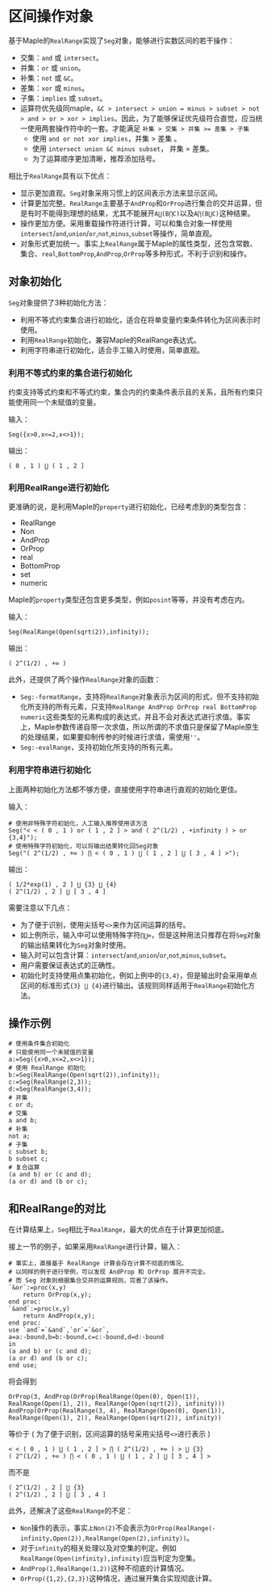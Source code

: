 # 区间操作对象
基于Maple的`RealRange`实现了`Seg`对象，能够进行实数区间的若干操作：
+ 交集：`and` 		或 `intersect`。
+ 并集：`or`  		或 `union`。
+ 补集：`not` 		或 `&C`。
+ 差集：`xor` 		或 `minus`。
+ 子集：`implies` 	或 `subset`。
+ 运算符优先级同maple，`&C > intersect > union = minus > subset > not > and > or > xor > implies`。因此，为了能够保证优先级符合直觉，应当统一使用两套操作符中的一套。才能满足 `补集 > 交集 > 并集 >= 差集 > 子集`
	+ 使用 `and or not xor implies`，并集 > 差集 。
	+ 使用 `intersect union &C minus subset`， 并集 = 差集。
	+ 为了运算顺序更加清晰，推荐添加括号。

相比于`RealRange`具有以下优点：
+ 显示更加直观。`Seg`对象采用习惯上的区间表示方法来显示区间。
+ 计算更加完整。`RealRange`主要基于`AndProp`和`OrProp`进行集合的交并运算，但是有时不能得到理想的结果，尤其不能展开`A⋃(B⋂C)`以及`A⋂(B⋃C)`这种结果。
+ 操作更加方便。采用重载操作符进行计算，可以和集合对象一样使用`intersect`/`and`,`union`/`or`,`not`,`minus`,`subset`等操作，简单直观。
+ 对象形式更加统一。事实上`RealRange`属于Maple的属性类型，还包含常数、集合、`real`,`BottomProp`,`AndProp`,`OrProp`等多种形式，不利于识别和操作。

## 对象初始化
`Seg`对象提供了3种初始化方法：
+ 利用不等式约束集合进行初始化，适合在将单变量约束条件转化为区间表示时使用。
+ 利用`RealRange`初始化，兼容Maple的RealRange表达式。
+ 利用字符串进行初始化，适合手工输入时使用，简单直观。

### 利用不等式约束的集合进行初始化
约束支持等式约束和不等式约束，集合内的约束条件表示且的关系，且所有约束只能使用同一个未赋值的变量。

输入：
```
Seg({x>0,x<=2,x<>1});
```
输出：
```
( 0 , 1 ) ⋃ ( 1 , 2 ]
```

### 利用RealRange进行初始化
更准确的说，是利用Maple的`property`进行初始化，已经考虑到的类型包含：
+ RealRange
+ Non
+ AndProp
+ OrProp
+ real
+ BottomProp
+ set
+ numeric

Maple的`property`类型还包含更多类型，例如`posint`等等，并没有考虑在内。

输入：
```
Seg(RealRange(Open(sqrt(2)),infinity));
```
输出：
```
( 2^(1/2) , +∞ )
```

此外，还提供了两个操作`RealRange`对象的函数：
+ `Seg:-formatRange`，支持将`RealRange`对象表示为区间的形式，但不支持初始化所支持的所有元素，只支持`RealRange AndProp OrProp real BottomProp numeric`这些类型的元素构成的表达式，并且不会对表达式进行求值。事实上，Maple参数传递自带一次求值，所以所谓的不求值只是保留了Maple原生的处理结果，如果要抑制传参的时候进行求值，需使用`''`。
+ `Seg:-evalRange`，支持初始化所支持的所有元素。

### 利用字符串进行初始化
上面两种初始化方法都不够方便，直接使用字符串进行直观的初始化更佳。

输入：
```
# 使用非特殊字符初始化，人工输入推荐使用该方法
Seg("< < ( 0 , 1 ) or ( 1 , 2 ] > and ( 2^(1/2) , +infinity ) > or {3,4}");
# 使用特殊字符初始化，可以将输出结果转化回Seg对象
Seg("( 2^(1/2) , +∞ ) ⋂ < ( 0 , 1 ) ⋃ ( 1 , 2 ] ⋃ [ 3 , 4 ] >");
```
输出：
```
( 1/2*exp(1) , 2 ] ⋃ {3} ⋃ {4}
( 2^(1/2) , 2 ] ⋃ [ 3 , 4 ]
```

需要注意以下几点：
+ 为了便于识别，使用尖括号`<>`来作为区间运算的括号。
+ 如上例所示，输入中可以使用特殊字符`⋂⋃∞`，但是这种用法只推荐在将`Seg`对象的输出结果转化为`Seg`对象时使用。
+ 输入时可以包含计算：`intersect`/`and`,`union`/`or`,`not`,`minus`,`subset`。
+ 用户需要保证表达式的正确性。
+ 初始化时支持使用点集初始化，例如上例中的`{3,4}`，但是输出时会采用单点区间的标准形式`{3} ⋃ {4}`进行输出。该规则同样适用于`RealRange`初始化方法。

## 操作示例
```
# 使用条件集合初始化
# 只能使用同一个未赋值的变量
a:=Seg({x>0,x<=2,x<>1});
# 使用 RealRange 初始化
b:=Seg(RealRange(Open(sqrt(2)),infinity));
c:=Seg(RealRange(2,3));
d:=Seg(RealRange(3,4));
# 并集
c or d;
# 交集
a and b;
# 补集
not a;
# 子集
c subset b;
b subset c;
# 复合运算
(a and b) or (c and d);
(a or d) and (b or c);
```

## 和RealRange的对比
在计算结果上，`Seg`相比于`RealRange`，最大的优点在于计算更加彻底。

接上一节的例子，如果采用`RealRange`进行计算，输入：
```
# 事实上，直接基于 RealRange 计算会存在计算不彻底的情况。
# 以同样的例子进行举例，可以发现 AndProp 和 OrProp 展开不完全。
# 而 Seg 对象则根据集合交并的运算规则，完善了该操作。
`&or`:=proc(x,y)
	return OrProp(x,y);
end proc:
`&and`:=proc(x,y)
	return AndProp(x,y);
end proc:
use `and`=`&and`,`or`=`&or`,
a=a:-bound,b=b:-bound,c=c:-bound,d=d:-bound 
in
(a and b) or (c and d);
(a or d) and (b or c);
end use;
```
将会得到
```
OrProp(3, AndProp(OrProp(RealRange(Open(0), Open(1)), RealRange(Open(1), 2)), RealRange(Open(sqrt(2)), infinity)))
AndProp(OrProp(RealRange(3, 4), RealRange(Open(0), Open(1)), RealRange(Open(1), 2)), RealRange(Open(sqrt(2)), infinity))
```
等价于 ( 为了便于识别，区间运算的括号采用尖括号`<>`进行表示 )
```
< < ( 0 , 1 ) ⋃ ( 1 , 2 ] > ⋂ ( 2^(1/2) , +∞ ) > ⋃ {3}
( 2^(1/2) , +∞ ) ⋂ < ( 0 , 1 ) ⋃ ( 1 , 2 ] ⋃ [ 3 , 4 ] >
```
而不是
```
( 2^(1/2) , 2 ] ⋃ {3}
( 2^(1/2) , 2 ] ⋃ [ 3 , 4 ]
```

此外，还解决了这些`RealRange`的不足：
+ `Non`操作的表示，事实`上Non(2)`不会表示为`OrProp(RealRange(-infinity,Open(2)),RealRange(Open(2),infinity))`。
+ 对于`infinity`的相关处理以及对空集的判定。例如`RealRange(Open(infinity),infinity)`应当判定为空集。
+ `AndProp(1,RealRange(1,2))`这种不彻底的计算情况。
+ `OrProp({1,2},{2,3})`这种情况，通过展开集合实现彻底计算。